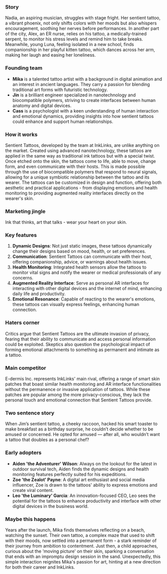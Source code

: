 ### Story

Nadia, an aspiring musician, struggles with stage fright. Her sentient tattoo, a vibrant phoenix, not only shifts colors with her moods but also whispers encouragement, soothing her nerves before performances. In another part of the city, Alex, an ER nurse, relies on his tattoo, a medically-trained serpent, to monitor his stress levels and remind him to take breaks. Meanwhile, young Luna, feeling isolated in a new school, finds companionship in her playful kitten tattoo, which dances across her arm, making her laugh and easing her loneliness.

### Founding team

- **Mika** is a talented tattoo artist with a background in digital animation and an interest in ancient languages. They carry a passion for blending traditional art forms with futuristic technology.
- **Jin** is a brilliant engineer specialized in nanotechnology and biocompatible polymers, striving to create interfaces between human anatomy and digital devices.
- **Cass** is a psychologist with a keen understanding of human interaction and emotional dynamics, providing insights into how sentient tattoos could enhance and support human relationships.

### How it works

Sentient Tattoos, developed by the team at InkLinks, are unlike anything on the market. Created using advanced nanotechnology, these tattoos are applied in the same way as traditional ink tattoos but with a special twist. Once etched onto the skin, the tattoos come to life, able to move, change form, and even communicate with their hosts. This is made possible through the use of biocompatible polymers that respond to neural signals, allowing for a unique symbiotic relationship between the tattoo and its wearer. The tattoos can be customized in design and function, offering both aesthetic and practical applications - from displaying emotions and health monitoring to providing augmented reality interfaces directly on the wearer's skin.

### Marketing jingle

Ink that thinks, art that talks - wear your heart on your skin.

### Key features

1. **Dynamic Designs**: Not just static images, these tattoos dynamically change their designs based on mood, health, or set preferences.
2. **Communication**: Sentient Tattoos can communicate with their host, offering companionship, advice, or warnings about health issues.
3. **Health Monitoring**: Integrated health sensors allow the tattoos to monitor vital signs and notify the wearer or medical professionals of any concerns.
4. **Augmented Reality Interface**: Serve as personal AR interfaces for interacting with other digital devices and the internet of mind, enhancing daily life and productivity.
5. **Emotional Resonance**: Capable of reacting to the wearer's emotions, these tattoos can visually express feelings, enhancing human connection.

### Haters corner

Critics argue that Sentient Tattoos are the ultimate invasion of privacy, fearing that their ability to communicate and access personal information could be exploited. Skeptics also question the psychological impact of forming emotional attachments to something as permanent and intimate as a tattoo.

### Main competitor

E-dermis Inc. represents InkLinks' main rival, offering a range of smart skin patches that boast similar health monitoring and AR interface functionalities without the permanence or invasive application of tattoos. While these patches are popular among the more privacy-conscious, they lack the personal touch and emotional connection that Sentient Tattoos provide.

### Two sentence story

When Jim’s sentient tattoo, a cheeky raccoon, hacked his smart toaster to make breakfast as a birthday surprise, he couldn’t decide whether to be amused or concerned. He opted for amused — after all, who wouldn’t want a tattoo that doubles as a personal chef?

### Early adopters

- **Aiden 'the Adventurer' Wilson**: Always on the lookout for the latest in outdoor survival tech, Aiden finds the dynamic designs and health monitoring features perfectly suited for his expeditions.
- **Zoe 'the Zealot' Payne**: A digital art enthusiast and social media influencer, Zoe is drawn to the tattoos' ability to express emotions and create viral content.
- **Leo 'the Luminary' Garcia**: An innovation-focused CEO, Leo sees the potential for the tattoos to enhance productivity and interface with other digital devices in the business world.

### Maybe this happens

Years after the launch, Mika finds themselves reflecting on a beach, watching the sunset. Their own tattoo, a complex maze that used to shift with their moods, now settled into a permanent form - a stark reminder of their journey from ambition to contentment. Just then, a child approaches, curious about the 'moving picture' on their skin, sparking a conversation that ends with an impromptu design session in the sand. Unexpectedly, this simple interaction reignites Mika's passion for art, hinting at a new direction for both their career and InkLinks.
